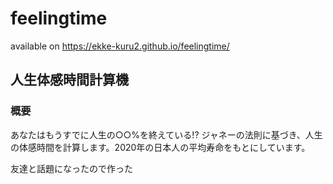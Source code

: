 # feelingtime
available on  https://ekke-kuru2.github.io/feelingtime/
## 人生体感時間計算機
### 概要
あなたはもうすでに人生の○○%を終えている!?
ジャネーの法則に基づき、人生の体感時間を計算します。2020年の日本人の平均寿命をもとにしています。

友達と話題になったので作った
